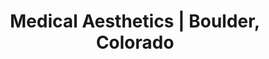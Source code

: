 ---
title: "Medical Aesthetics | Boulder, Colorado"
description: "Professional medical aesthetics in downtown Boulder. Expert Botox and dermal filler treatments by a qualified Nurse Practitioner with surgical precision."
keywords: "Botox Boulder, dermal fillers Boulder, medical aesthetics, Nurse Practitioner, Pearl Street"
type: "page"
layout: "home"
---